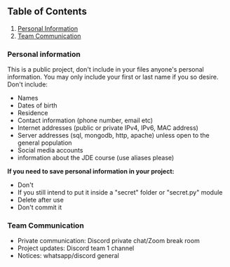 ## Table of Contents
1. [Personal Information](#personal-information)
2. [Team Communication](#team-communication)


### Personal information
This is a public project, don't include in your files anyone's personal information. You may only include your first or last name if you so desire.
Don't include:
- Names
- Dates of birth
- Residence
- Contact information (phone number, email etc)
- Internet addresses (public or private IPv4, IPv6, MAC address)
- Server addresses (sql, mongodb, http, apache) unless open to the general population
- Social media accounts
- information about the JDE course (use aliases please)

<b>If you need to save personal information in your project:</b>
- Don't
- If you still intend to put it inside a "secret" folder or "secret.py" module
- Delete after use
- Don't commit it


### Team Communication
- Private communication: Discord private chat/Zoom break room
- Project updates: Discord team 1 channel
- Notices: whatsapp/discord general




